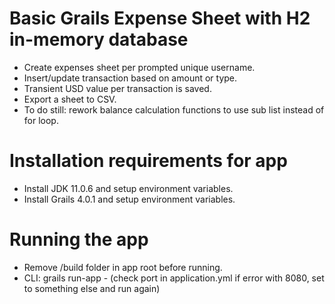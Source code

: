 # Basic Grails Expense Sheet with H2 in-memory database
- Create expenses sheet per prompted unique username. 
- Insert/update transaction based on amount or type.
- Transient USD value per transaction is saved.
- Export a sheet to CSV.
- To do still: rework balance calculation functions to use sub list instead of for loop.

# Installation requirements for app
- Install JDK 11.0.6 and setup environment variables.
- Install Grails 4.0.1 and setup environment variables.

# Running the app
- Remove /build folder in app root before running.
- CLI: grails run-app - (check port in application.yml if error with 8080, set to something else and run again)



